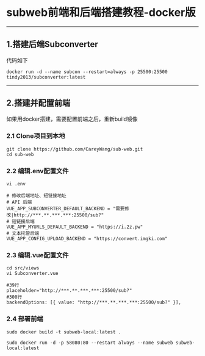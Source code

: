 # subweb前端和后端搭建教程-docker版

- - -
## 1.搭建后端Subconverter
代码如下
```
docker run -d --name subcon --restart=always -p 25500:25500 tindy2013/subconverter:latest
```
- - -
## 2.搭建并配置前端
如果用docker搭建，需要配置前端之后，重新build镜像
### 2.1 Clone项目到本地
```
git clone https://github.com/CareyWang/sub-web.git
cd sub-web
```
### 2.2 编辑.env配置文件
```
vi .env
```
```
# 修改后端地址、短链接地址
# API 后端
VUE_APP_SUBCONVERTER_DEFAULT_BACKEND = "需要修改|http://***.**.***.***:25500/sub?"
# 短链接后端
VUE_APP_MYURLS_DEFAULT_BACKEND = "https://i.2z.pw"
# 文本托管后端
VUE_APP_CONFIG_UPLOAD_BACKEND = "https://convert.imgki.com"
```
### 2.3 编辑.vue配置文件
```
cd src/views
vi Subconverter.vue
```
```
#39行
placeholder="http://***.**.***.***:25500/sub?"
#300行
backendOptions: [{ value: "http://***.**.***.***:25500/sub?" }],
```
### 2.4 部署前端
```
sudo docker build -t subweb-local:latest .
```
```
sudo docker run -d -p 58080:80 --restart always --name subweb subweb-local:latest
```
